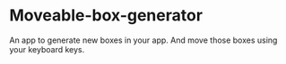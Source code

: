 # Moveable-box-generator
An app to generate new boxes in your app. And move those boxes using your keyboard keys.

